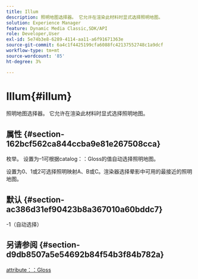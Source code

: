 ```yaml
---
title: Illum
description: 照明地图选择器。 它允许在渲染此材料时显式选择照明地图。
solution: Experience Manager
feature: Dynamic Media Classic,SDK/API
role: Developer,User
exl-id: 5e74b3e8-6289-4114-aa11-a6f91671363e
source-git-commit: 6a4c1f4425199cfa6088fc42137552748c1a9dcf
workflow-type: tm+mt
source-wordcount: '85'
ht-degree: 3%

---
```


# Illum{#illum}

照明地图选择器。 它允许在渲染此材料时显式选择照明地图。

## 属性 {#section-162bcf562ca844ccba9e81e267508cca}

枚举。 设置为–1可根据catalog：：Gloss的值自动选择照明地图。

设置为0、1或2可选择照明映射A、B或C。渲染器选择晕影中可用的最接近的照明地图。

## 默认 {#section-ac386d31ef90423b8a367010a60bddc7}

-1（自动选择）

## 另请参阅 {#section-d9db8507a5e54692b84f54b3f84b782a}

[attribute：：Gloss](../../../../../ir-api/material-cat/image-rendering-api-ref/c-ir-material-catalog/c-ir-material-data-reference/r-ir-cat-gloss.md#reference-5277f62a67e2408ab94699aa712f1eeb)
